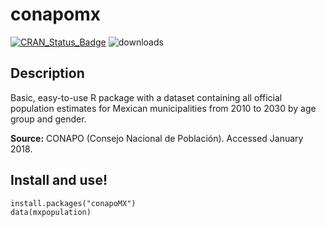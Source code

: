 # conapomx
[![CRAN\_Status\_Badge](http://www.r-pkg.org/badges/version/conapoMX)](http://cran.r-project.org/package=conapoMX) ![downloads](http://cranlogs.r-pkg.org/badges/grand-total/conapoMX)

## Description

Basic, easy-to-use R package with a dataset containing all official population estimates for Mexican municipalities from 2010 to 2030 by age group and gender. 

**Source:** CONAPO (Consejo Nacional de Población). Accessed January 2018. 


## Install and use!

```
install.packages("conapoMX")
data(mxpopulation)
```
